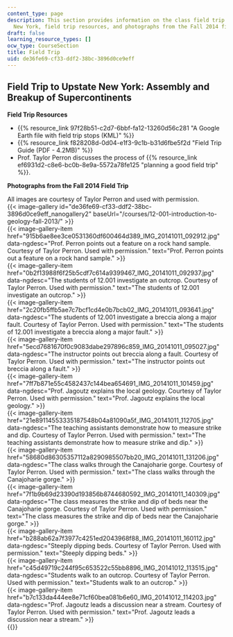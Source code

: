 ```yaml
---
content_type: page
description: This section provides information on the class field trip to upstate
  New York, field trip resources, and photographs from the Fall 2014 field trip.
draft: false
learning_resource_types: []
ocw_type: CourseSection
title: Field Trip
uid: de36fe69-cf33-ddf2-38bc-3896d0ce9eff
---
```

## Field Trip to Upstate New York: Assembly and Breakup of Supercontinents

**Field Trip Resources**

- {{% resource_link 97f28b51-c2d7-6bbf-fa12-13260d56c281 "A Google Earth file with field trip stops (KML)" %}}
- {{% resource_link f828208d-0d04-e1f3-9c1b-b31d6fbe5f2d "Field Trip Guide (PDF - 4.2MB)" %}}
- Prof. Taylor Perron discusses the process of {{% resource_link ef6931d2-c8e6-bc0b-8e9a-5572a78fe125 "planning a good field trip" %}}.

**Photographs from the Fall 2014 Field Trip**

All images are courtesy of Taylor Perron and used with permission.  
{{< image-gallery id="de36fe69-cf33-ddf2-38bc-3896d0ce9eff_nanogallery2" baseUrl="/courses/12-001-introduction-to-geology-fall-2013/" >}}  
{{< image-gallery-item href="915b6ae8ee3ce0531360df600464d389_IMG_20141011_092912.jpg" data-ngdesc="Prof. Perron points out a feature on a rock hand sample. Courtesy of Taylor Perron. Used with permission." text="Prof. Perron points out a feature on a rock hand sample." >}}  
{{< image-gallery-item href="0b2f13988f6f25b5cdf7c614a9399467_IMG_20141011_092937.jpg" data-ngdesc="The students of 12.001 investigate an outcrop. Courtesy of Taylor Perron. Used with permission." text="The students of 12.001 investigate an outcrop." >}}  
{{< image-gallery-item href="2c20fb5ffb5ae7c7bcf1cd4e0b7bcb02_IMG_20141011_093641.jpg" data-ngdesc="The students of 12.001 investigate a breccia along a major fault. Courtesy of Taylor Perron. Used with permission." text="The students of 12.001 investigate a breccia along a major fault." >}}  
{{< image-gallery-item href="5ecd7681670f0c9083dabe297896c859_IMG_20141011_095027.jpg" data-ngdesc="The instructor points out breccia along a fault. Courtesy of Taylor Perron. Used with permission." text="The instructor points out breccia along a fault." >}}  
{{< image-gallery-item href="7ff7b871e55c4582437c144bea654691_IMG_20141011_101459.jpg" data-ngdesc="Prof. Jagoutz explains the local geology. Courtesy of Taylor Perron. Used with permission." text="Prof. Jagoutz explains the local geology." >}}  
{{< image-gallery-item href="21e89114553335187548b04a81090a5f_IMG_20141011_112705.jpg" data-ngdesc="The teaching assistants demonstrate how to measure strike and dip. Courtesy of Taylor Perron. Used with permission." text="The teaching assistants demonstrate how to measure strike and dip." >}}  
{{< image-gallery-item href="58680d86305357112a8290985507bb20_IMG_20141011_131206.jpg" data-ngdesc="The class walks through the Canajoharie gorge. Courtesy of Taylor Perron. Used with permission." text="The class walks through the Canajoharie gorge." >}}  
{{< image-gallery-item href="7f1b9b69d23390d193856b8744680592_IMG_20141011_140309.jpg" data-ngdesc="The class measures the strike and dip of beds near the Canajoharie gorge. Courtesy of Taylor Perron. Used with permission." text="The class measures the strike and dip of beds near the Canajoharie gorge." >}}  
{{< image-gallery-item href="b288ab62a7f3977c4251ed2043968f88_IMG_20141011_160112.jpg" data-ngdesc="Steeply dipping beds. Courtesy of Taylor Perron. Used with permission." text="Steeply dipping beds." >}}  
{{< image-gallery-item href="c45d49719c244f95c653522c55bb8896_IMG_20141012_113515.jpg" data-ngdesc="Students walk to an outcrop. Courtesy of Taylor Perron. Used with permission." text="Students walk to an outcrop." >}}  
{{< image-gallery-item href="b7c133da444ee8e71cf60bea081b6e60_IMG_20141012_114203.jpg" data-ngdesc="Prof. Jagoutz leads a discussion near a stream. Courtesy of Taylor Perron. Used with permission." text="Prof. Jagoutz leads a discussion near a stream." >}}  
{{}}